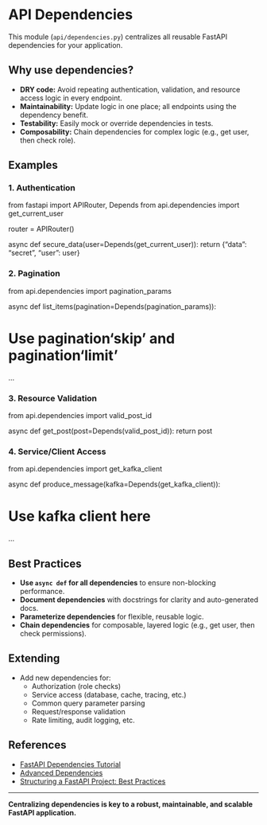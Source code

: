 # API Dependencies

This module (`api/dependencies.py`) centralizes all reusable FastAPI dependencies for your application.

## Why use dependencies?

- **DRY code:** Avoid repeating authentication, validation, and resource access logic in every endpoint.
- **Maintainability:** Update logic in one place; all endpoints using the dependency benefit.
- **Testability:** Easily mock or override dependencies in tests.
- **Composability:** Chain dependencies for complex logic (e.g., get user, then check role).

## Examples

### 1. Authentication

from fastapi import APIRouter, Depends
from api.dependencies import get_current_user

router = APIRouter()

async def secure_data(user=Depends(get_current_user)):
  return {“data”: “secret”, “user”: user}


### 2. Pagination

from api.dependencies import pagination_params

async def list_items(pagination=Depends(pagination_params)):

# Use pagination‘skip’ and pagination‘limit’
…

### 3. Resource Validation

from api.dependencies import valid_post_id

async def get_post(post=Depends(valid_post_id)):
  return post

### 4. Service/Client Access

from api.dependencies import get_kafka_client

async def produce_message(kafka=Depends(get_kafka_client)):
# Use kafka client here
…


## Best Practices

- **Use `async def` for all dependencies** to ensure non-blocking performance.
- **Document dependencies** with docstrings for clarity and auto-generated docs.
- **Parameterize dependencies** for flexible, reusable logic.
- **Chain dependencies** for composable, layered logic (e.g., get user, then check permissions).

## Extending

- Add new dependencies for:
  - Authorization (role checks)
  - Service access (database, cache, tracing, etc.)
  - Common query parameter parsing
  - Request/response validation
  - Rate limiting, audit logging, etc.

## References

- [FastAPI Dependencies Tutorial](https://fastapi.tiangolo.com/tutorial/dependencies/)
- [Advanced Dependencies](https://fastapi.tiangolo.com/advanced/advanced-dependencies/)
- [Structuring a FastAPI Project: Best Practices](https://dev.to/mohammad222pr/structuring-a-fastapi-project-best-practices-53l6)

---

**Centralizing dependencies is key to a robust, maintainable, and scalable FastAPI application.**


